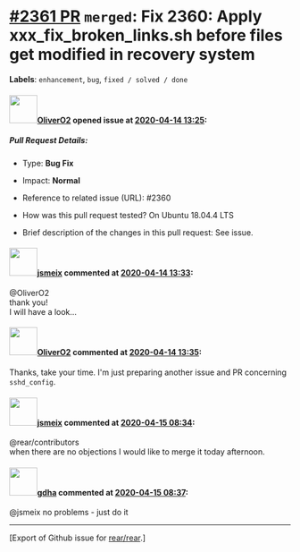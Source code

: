 [\#2361 PR](https://github.com/rear/rear/pull/2361) `merged`: Fix 2360: Apply xxx\_fix\_broken\_links.sh before files get modified in recovery system
=====================================================================================================================================================

**Labels**: `enhancement`, `bug`, `fixed / solved / done`

#### <img src="https://avatars.githubusercontent.com/u/4660803?v=4" width="50">[OliverO2](https://github.com/OliverO2) opened issue at [2020-04-14 13:25](https://github.com/rear/rear/pull/2361):

##### Pull Request Details:

-   Type: **Bug Fix**

-   Impact: **Normal**

-   Reference to related issue (URL): \#2360

-   How was this pull request tested? On Ubuntu 18.04.4 LTS

-   Brief description of the changes in this pull request: See issue.

#### <img src="https://avatars.githubusercontent.com/u/1788608?u=925fc54e2ce01551392622446ece427f51e2f0ce&v=4" width="50">[jsmeix](https://github.com/jsmeix) commented at [2020-04-14 13:33](https://github.com/rear/rear/pull/2361#issuecomment-613445123):

@OliverO2  
thank you!  
I will have a look...

#### <img src="https://avatars.githubusercontent.com/u/4660803?v=4" width="50">[OliverO2](https://github.com/OliverO2) commented at [2020-04-14 13:35](https://github.com/rear/rear/pull/2361#issuecomment-613446497):

Thanks, take your time. I'm just preparing another issue and PR
concerning `sshd_config`.

#### <img src="https://avatars.githubusercontent.com/u/1788608?u=925fc54e2ce01551392622446ece427f51e2f0ce&v=4" width="50">[jsmeix](https://github.com/jsmeix) commented at [2020-04-15 08:34](https://github.com/rear/rear/pull/2361#issuecomment-613900047):

@rear/contributors  
when there are no objections I would like to merge it today afternoon.

#### <img src="https://avatars.githubusercontent.com/u/888633?u=cdaeb31efcc0048d3619651aa18dd4b76e636b21&v=4" width="50">[gdha](https://github.com/gdha) commented at [2020-04-15 08:37](https://github.com/rear/rear/pull/2361#issuecomment-613901167):

@jsmeix no problems - just do it

------------------------------------------------------------------------

\[Export of Github issue for
[rear/rear](https://github.com/rear/rear).\]
